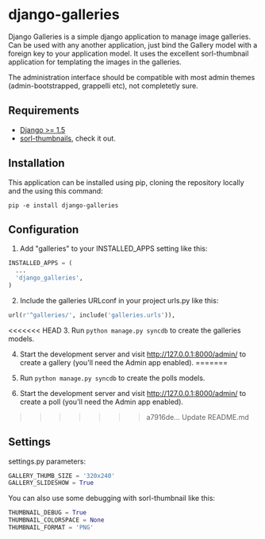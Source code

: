 django-galleries
================

Django Galleries is a simple django application to manage image galleries. Can be used with any another application, just bind the Gallery model with a foreign key to your application model. It uses the excellent sorl-thumbnail application for templating the images in the galleries.

The administration interface should be compatible with most admin themes (admin-bootstrapped, grappelli etc), not completetly sure.

Requirements
------------
- [Django >= 1.5](http://www.djangoproject.com)
- [sorl-thumbnails](https://github.com/mariocesar/sorl-thumbnail), check it out.

Installation
------------
This application can be installed using pip, cloning the repository locally and the using this command:
```
pip -e install django-galleries
```

Configuration
-------------
1. Add "galleries" to your INSTALLED_APPS setting like this:
```python
INSTALLED_APPS = (
  ...
  'django_galleries',
)
```

2. Include the galleries URLconf in your project urls.py like this:
```python
url(r'^galleries/', include('galleries.urls')),
```

<<<<<<< HEAD
3. Run `python manage.py syncdb` to create the galleries models.

4. Start the development server and visit http://127.0.0.1:8000/admin/
   to create a gallery (you'll need the Admin app enabled).
=======
3. Run `python manage.py syncdb` to create the polls models.

4. Start the development server and visit http://127.0.0.1:8000/admin/
   to create a poll (you'll need the Admin app enabled).
>>>>>>> a7916de... Update README.md

Settings
--------
settings.py parameters:
```python
GALLERY_THUMB_SIZE = '320x240'
GALLERY_SLIDESHOW = True
```

You can also use some debugging with sorl-thumbnail like this:
```python
THUMBNAIL_DEBUG = True
THUMBNAIL_COLORSPACE = None 
THUMBNAIL_FORMAT = 'PNG'
```
